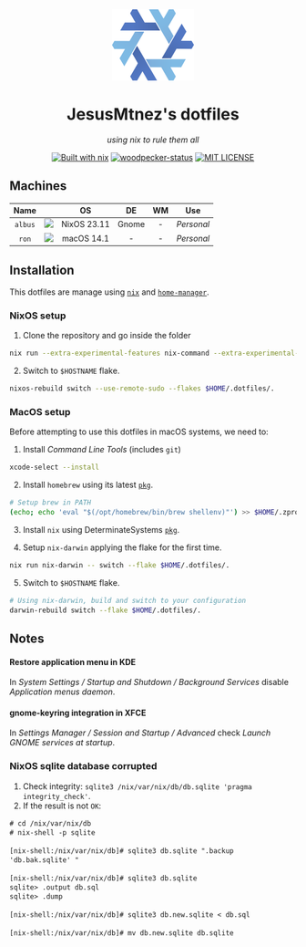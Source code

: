 <div align="center">

<img src="https://raw.githubusercontent.com/NixOS/nixos-artwork/master/logo/nix-snowflake.svg" width="144px">

# JesusMtnez's dotfiles

_using nix to rule them all_

[![Built with nix][NIX-badge]][NIX-link]
[![woodpecker-status][STATUS-badge]][STATUS-link]
[![MIT LICENSE][LICENSE-badge]][LICENSE-link]

</div>

  [STATUS-badge]: https://ci.codeberg.org/api/badges/13009/status.svg
  [STATUS-link]: https://ci.codeberg.org/repos/13009
  [NIX-badge]: https://img.shields.io/badge/nix-blue.svg?logo=nixos&labelColor=73C3D5
  [NIX-link]: https://builtwithnix.org
  [LICENSE-badge]: https://img.shields.io/badge/license-MIT-green.svg
  [LICENSE-link]: /LICENSE

## Machines

| Name |      | OS  | DE  | WM  | Use |
| :-:  | :-:  | :-: | :-: | :-: | :-: |
| `albus` | <img width="18" src="https://cdn.simpleicons.org/nixos" /> | NixOS 23.11 | Gnome |  - | _Personal_ |
| `ron` | <img width="18" src="https://cdn.simpleicons.org/apple" /> | macOS 14.1 | - | - | _Personal_ |

## Installation

This dotfiles are manage using [`nix`](https://nixos.wiki/wiki/Nix) and [`home-manager`](https://github.com/rycee/home-manager).

### NixOS setup

1. Clone the repository and go inside the folder

```sh
nix run --extra-experimental-features nix-command --extra-experimental-features flakes github:nixos/nixpkgs#git -- clone git@github.com:JesusMtnez/dotfiles $HOME/.dotfiles
```

2. Switch to `$HOSTNAME` flake.

```sh
nixos-rebuild switch --use-remote-sudo --flakes $HOME/.dotfiles/.
```

### MacOS setup

Before attempting to use this dotfiles in macOS systems, we need to:

1. Install _Command Line Tools_ (includes `git`)
```sh
xcode-select --install
```

2. Install `homebrew` using its latest [`pkg`][brew-pkg].

```sh
# Setup brew in PATH
(echo; echo 'eval "$(/opt/homebrew/bin/brew shellenv)"') >> $HOME/.zprofile
```

3. Install `nix` using DeterminateSystems [`pkg`][nix-pkg].

  [brew-pkg]: https://github.com/Homebrew/brew/releases
  [nix-pkg]: https://install.determinate.systems/nix-installer-pkg/stable/Universal

4. Setup `nix-darwin` applying the flake for the first time.

```sh
nix run nix-darwin -- switch --flake $HOME/.dotfiles/.
```

5. Switch to `$HOSTNAME` flake.

```sh
# Using nix-darwin, build and switch to your configuration
darwin-rebuild switch --flake $HOME/.dotfiles/.
```

## Notes

#### Restore application menu in KDE

In _System Settings / Startup and Shutdown / Background Services_ disable _Application menus daemon_.

#### gnome-keyring integration in XFCE

In _Settings Manager / Session and Startup / Advanced_ check _Launch GNOME services at startup_.

### NixOS sqlite database corrupted

1. Check integrity: `sqlite3 /nix/var/nix/db/db.sqlite 'pragma integrity_check'`.
2. If the result is not `OK`:

```
# cd /nix/var/nix/db
# nix-shell -p sqlite

[nix-shell:/nix/var/nix/db]# sqlite3 db.sqlite ".backup 'db.bak.sqlite' "

[nix-shell:/nix/var/nix/db]# sqlite3 db.sqlite
sqlite> .output db.sql
sqlite> .dump

[nix-shell:/nix/var/nix/db]# sqlite3 db.new.sqlite < db.sql

[nix-shell:/nix/var/nix/db]# mv db.new.sqlite db.sqlite
```
